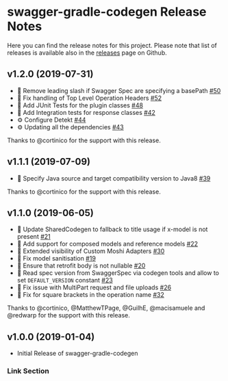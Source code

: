# swagger-gradle-codegen Release Notes

Here you can find the release notes for this project. Please note that
list of releases is available also in the
[releases](https://github.com/marxhendrik/swagger-gradle-codegen/releases)
page on Github.

## v1.2.0 (2019-07-31)

* 🎁 Remove leading slash if Swagger Spec are specifying a basePath [#50]
* 🐛 Fix handling of Top Level Operation Headers [#52]
* 🧪 Add JUnit Tests for the plugin classes [#48]
* 🧪 Add Integration tests for response classes [#42]
* ⚙️ Configure Detekt [#44]
* ⚙️ Updating all the dependencies [#43]

Thanks to @cortinico for the support with this release.

## v1.1.1 (2019-07-09)

* 🐛 Specify Java source and target compatibility version to Java8 [#39]

Thanks to @cortinico for the support with this release.

## v1.1.0 (2019-06-05)

* 🎁 Update SharedCodegen to fallback to title usage if x-model is not present [#21]
* 🎁 Add support for composed models and reference models [#22]
* 🎁 Extended visibility of Custom Moshi Adapters [#30]
* 🐛 Fix model sanitisation [#19]
* 🐛 Ensure that retrofit body is not nullable [#20]
* 🐛 Read spec version from SwaggerSpec via codegen tools and allow to set `DEFAULT_VERSION` constant [#23]
* 🐛 Fix issue with MultiPart request and file uploads [#26]
* 🐛 Fix for square brackets in the operation name [#32]

Thanks to @cortinico, @MatthewTPage, @GuilhE, @macisamuele and @redwarp for the support with this release.

## v1.0.0 (2019-01-04)

* Initial Release of swagger-gradle-codegen

### Link Section

[#19]: https://github.com/Yelp/swagger-gradle-codegen/pull/19/
[#20]: https://github.com/Yelp/swagger-gradle-codegen/pull/20/
[#21]: https://github.com/Yelp/swagger-gradle-codegen/pull/21/
[#22]: https://github.com/Yelp/swagger-gradle-codegen/pull/22/
[#23]: https://github.com/Yelp/swagger-gradle-codegen/pull/23/
[#26]: https://github.com/Yelp/swagger-gradle-codegen/pull/26/
[#30]: https://github.com/Yelp/swagger-gradle-codegen/pull/30/
[#32]: https://github.com/Yelp/swagger-gradle-codegen/pull/32/
[#39]: https://github.com/Yelp/swagger-gradle-codegen/pull/39/
[#42]: https://github.com/Yelp/swagger-gradle-codegen/pull/42/
[#43]: https://github.com/Yelp/swagger-gradle-codegen/pull/43/
[#44]: https://github.com/Yelp/swagger-gradle-codegen/pull/44/
[#48]: https://github.com/Yelp/swagger-gradle-codegen/pull/48/
[#50]: https://github.com/Yelp/swagger-gradle-codegen/pull/50/
[#52]: https://github.com/Yelp/swagger-gradle-codegen/pull/52/
